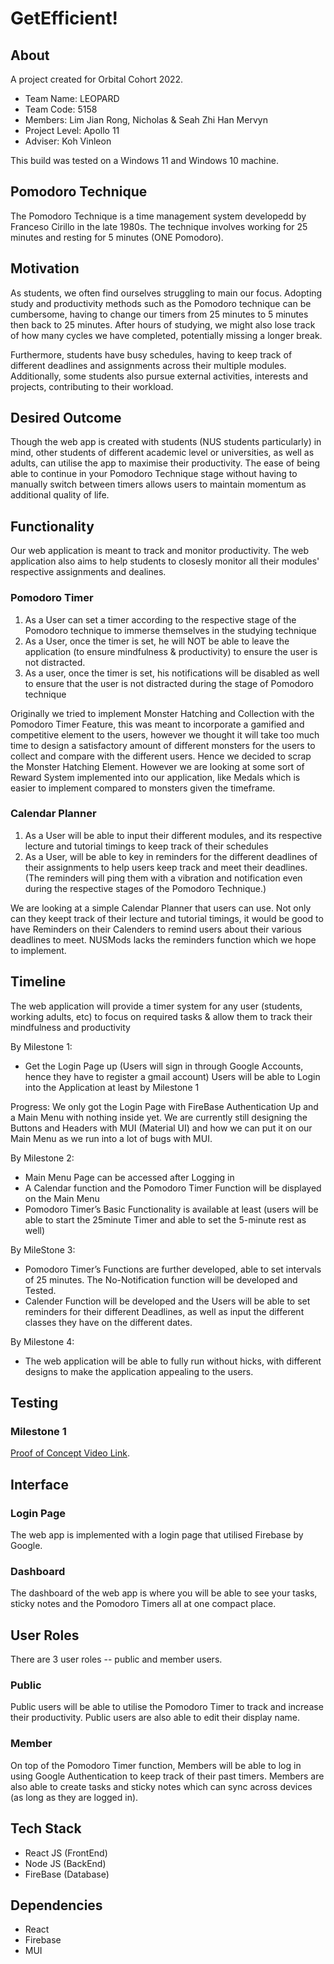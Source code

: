 # GetEfficient!


## About

A project created for Orbital Cohort 2022.
- Team Name: LEOPARD
- Team Code: 5158
- Members: Lim Jian Rong, Nicholas & Seah Zhi Han Mervyn
- Project Level: Apollo 11
- Adviser: Koh Vinleon

This build was tested on a Windows 11 and Windows 10 machine.


## Pomodoro Technique

The Pomodoro Technique is a time management system developedd by Franceso Cirillo in the late 1980s. The technique involves working for 25 minutes and resting for 5 minutes (ONE Pomodoro). 


## Motivation

As students, we often find ourselves struggling to main our focus. Adopting study and productivity methods such as the Pomodoro technique can be cumbersome, having to change our timers from 25 minutes to 5 minutes then back to 25 minutes. After hours of studying, we might also lose track of how many cycles we have completed, potentially missing a longer break.

Furthermore, students have busy schedules, having to keep track of different deadlines and assignments across their multiple modules. Additionally, some students also pursue external activities, interests and projects, contributing to their workload. 


## Desired Outcome

Though the web app is created with students (NUS students particularly) in mind, other students of different academic level or universities, as well as adults, can utilise the app to maximise their productivity. The ease of being able to continue in your Pomodoro Technique stage without having to manually switch between timers allows users to maintain momentum as additional quality of life.


## Functionality

Our web application is meant to track and monitor productivity. The web application also aims to help students to closesly monitor all their modules' respective assignments and dealines.

### Pomodoro Timer

1.	As a User can set a timer according to the respective stage of the Pomodoro technique to immerse themselves in the studying technique
2.	As a User, once the timer is set, he will NOT be able to leave the application (to ensure mindfulness & productivity) to ensure the user is not distracted.
3.	As a user, once the timer is set, his notifications will be disabled as well to ensure that the user is not distracted during the stage of Pomodoro technique

Originally we tried to implement Monster Hatching and Collection with the Pomodoro Timer Feature, this was meant to incorporate a gamified and competitive element to the users, however we thought it will take too much time to design a satisfactory amount of different monsters for the users to collect and compare with the different users. Hence we decided to scrap the Monster Hatching Element. However we are looking at some sort of Reward System implemented into our application, like Medals which is easier to implement compared to monsters given the timeframe.

### Calendar Planner

1.	As a User will be able to input their different modules, and its respective lecture and tutorial timings to keep track of their schedules
2.	As a User, will be able to key in reminders for the different deadlines of their assignments to help users keep track and meet their deadlines. (The reminders will ping them with a vibration and notification even during the respective stages of the Pomodoro Technique.)

We are looking at a simple Calendar Planner that users can use. Not only can they keept track of their lecture and tutorial timings, it would be good to have Reminders on their Calenders to remind users about their various deadlines to meet. NUSMods lacks the reminders function which we hope to implement.


## Timeline
The web application will provide a timer system for any user (students, working adults, etc) to focus on required tasks & allow them to track their mindfulness and productivity

By Milestone 1:
-	Get the Login Page up  (Users will sign in through Google Accounts, hence they have to register a gmail account)
Users will be able to Login into the Application at least by Milestone 1

Progress: We only got the Login Page with FireBase Authentication Up and a Main Menu with nothing inside yet. 
We are currently still designing the Buttons and Headers with MUI (Material UI) and how we can put it on our Main Menu as we run into a lot of bugs with MUI. 

By Milestone 2:
-	Main Menu Page can be accessed after Logging in
-	A Calendar function and the Pomodoro Timer Function will be displayed on the Main Menu
-	Pomodoro Timer’s Basic Functionality is available at least (users will be able to start the 25minute Timer and able to set the 5-minute rest as well)

By MileStone 3:
-	Pomodoro Timer’s Functions are further developed, able to set intervals of 25 minutes. The No-Notification function will be developed and Tested.
-	Calender Function will be developed and the Users will be able to set reminders for their different Deadlines, as well as input the different classes they have on the different dates.

By Milestone 4:
-	The web application will be able to fully run without hicks, with different designs to make the application appealing to the users.


## Testing

### Milestone 1
[Proof of Concept Video Link](https://drive.google.com/file/d/1HzdzxDYUXQxmYw7TCRHSaplJ8exUkde-/view?usp=sharing).


## Interface

### Login Page

The web app is implemented with a login page that utilised Firebase by Google.

### Dashboard

The dashboard of the web app is where you will be able to see your tasks, sticky notes and the Pomodoro Timers all at one compact place.


## User Roles

There are 3 user roles -- public and member users.

### Public

Public users will be able to utilise the Pomodoro Timer to track and increase their productivity. Public users are also able to edit their display name.

### Member

On top of the Pomodoro Timer function, Members will be able to log in using Google Authentication to keep track of their past timers. Members are also able to create tasks and sticky notes which can sync across devices (as long as they are logged in).


## Tech Stack

- React JS (FrontEnd)
- Node JS (BackEnd)
- FireBase (Database)



## Dependencies

- React
- Firebase
- MUI

